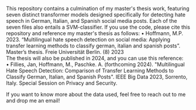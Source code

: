This repository contains a culmination of my master's thesis work, featuring seven distinct transformer models designed specifically for detecting hate speech in German, Italian, and Spanish social media posts. 
Each of the seven files also entails a SVM-classifier. If you use the code, please cite this repository and reference my master's thesis as follows:
•	Hoffmann, M.P. 2023. “Multilingual hate speech detection on social media: Applying transfer learning methods to classify german, italian and spanish posts”. Master’s thesis. Freie Universität Berlin. (8) 2023  
The thesis will also be published in 2024, and you can use this reference:    
•	Fillies, Jan, Hoffmann, M., Paschke. A. (forthcoming 2024). "Multilingual Hate Speech Detection: Comparison of Transfer Learning Methods to Classify German, Italian, and Spanish Posts". IEEE Big Data 2023, Sorrento, Italy. Special Session on Privacy and Security.  

If you want to know more about the data used, feel free to reach out to me and drop me an email!

